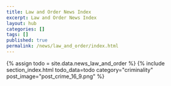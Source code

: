```yaml
---
title: Law and Order News Index
excerpt: Law and Order News Index
layout: hub
categories: []
tags: []
published: true
permalink: /news/law_and_order/index.html
---
```


{% assign todo = site.data.news_law_and_order %}
{% include section_index.html todo_data=todo category="criminality" post_image="post_crime_16_9.png" %}
